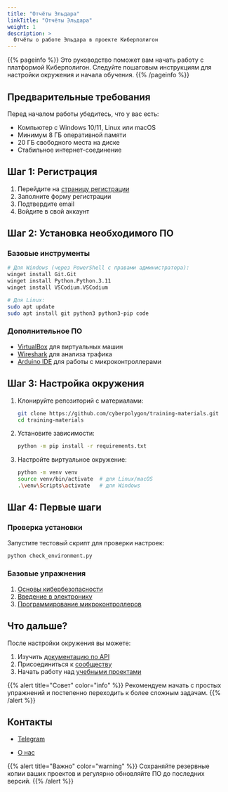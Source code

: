 ```yaml
---
title: "Отчёты Эльдара"
linkTitle: "Отчёты Эльдара"
weight: 1
description: >
  Отчёты о работе Эльдара в проекте Киберполигон 
---
```


{{% pageinfo %}}
Это руководство поможет вам начать работу с платформой Киберполигон. Следуйте пошаговым инструкциям для настройки окружения и начала обучения.
{{% /pageinfo %}}

## Предварительные требования

Перед началом работы убедитесь, что у вас есть:

- Компьютер с Windows 10/11, Linux или macOS
- Минимум 8 ГБ оперативной памяти
- 20 ГБ свободного места на диске
- Стабильное интернет-соединение

## Шаг 1: Регистрация

1. Перейдите на [страницу регистрации](/ru/register)
2. Заполните форму регистрации
3. Подтвердите email
4. Войдите в свой аккаунт

## Шаг 2: Установка необходимого ПО

### Базовые инструменты

```bash
# Для Windows (через PowerShell с правами администратора):
winget install Git.Git
winget install Python.Python.3.11
winget install VSCodium.VSCodium

# Для Linux:
sudo apt update
sudo apt install git python3 python3-pip code
```

### Дополнительное ПО

- [VirtualBox](https://www.virtualbox.org/) для виртуальных машин
- [Wireshark](https://www.wireshark.org/) для анализа трафика
- [Arduino IDE](https://www.arduino.cc/en/software) для работы с микроконтроллерами

## Шаг 3: Настройка окружения

1. Клонируйте репозиторий с материалами:
   ```bash
   git clone https://github.com/cyberpolygon/training-materials.git
   cd training-materials
   ```

2. Установите зависимости:
   ```bash
   python -m pip install -r requirements.txt
   ```

3. Настройте виртуальное окружение:
   ```bash
   python -m venv venv
   source venv/bin/activate  # для Linux/macOS
   .\venv\Scripts\activate   # для Windows
   ```

## Шаг 4: Первые шаги

### Проверка установки

Запустите тестовый скрипт для проверки настроек:

```bash
python check_environment.py
```

### Базовые упражнения

1. [Основы кибербезопасности](/ru/docs/tutorials/security/basics/)
2. [Введение в электронику](/ru/docs/tutorials/hardware/intro/)
3. [Программирование микроконтроллеров](/ru/docs/tutorials/programming/mcu/)

## Что дальше?

После настройки окружения вы можете:

1. Изучить [документацию по API](/ru/docs/reference/)
2. Присоединиться к [сообществу](/ru/community/)
3. Начать работу над [учебными проектами](/ru/docs/projects/)

{{% alert title="Совет" color="info" %}}
Рекомендуем начать с простых упражнений и постепенно переходить к более сложным задачам.
{{% /alert %}}

## Контакты
- [Telegram](https://t.me/skeatlox) 

- [О нас](../../about_us/)

{{% alert title="Важно" color="warning" %}}
Сохраняйте резервные копии ваших проектов и регулярно обновляйте ПО до последних версий.
{{% /alert %}}
